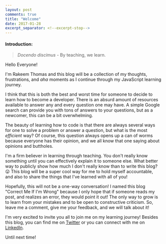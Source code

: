```yaml
---
layout: post
comments: true
title: "Welcome"
date: 2017-01-28
excerpt_separator: <!--excerpt-stop-->
---
```


#### Introduction: 



> *Docendo discimus* - By teaching, we learn.

Hello Everyone!

I'm Rakeem Thomas and this blog will be a collection of my thoughts, frustrations, and _aha_ moments as I continue through my JavaScript learning journey.<!--excerpt-stop-->

I think that this is both the best and worst time for someone to decide to learn how to become a developer. There is an absurd amount of resources available to answer any and every question one may have. A simple Google search can provide you with tons of answers to your questions, but as a newcomer, this can be a bit overwhelming. 

The beauty of learning how to code is that there are always several ways for one to solve a problem or answer a question, but what is the most _efficient_ way? Of course, this question always opens up a can of worms because everyone has their opinion, and we all know that one saying about opinions and buttholes. 

I'm a firm believer in learning through teaching. You don't really know something until you can effectively explain it to someone else. What better way to publicly show how much I don't really know than to write this blog? :stuck_out_tongue: This blog will be a super cool way for me to hold myself accountable, and also to share the things that I've learned with all of you! 

Hopefully, this will not be a one-way conversation! I named this blog "Correct Me If I'm Wrong" because I only hope that if someone reads my post, and realizes an error, they would point it out! The only way to grow is to learn from your mistakes and to be open to constructive criticism. So, leave me a comment, give me your feedback, and we will talk about it!

I'm very excited to invite you all to join me on my learning journey! Besides this blog, you can find me on [Twitter](https://twitter.com/rthom4s) or you can connect with me on [LinkedIn](https://www.linkedin.com/in/rakeem-thomas-b3295999?trk=hp-identity-name). 

Until next time!








